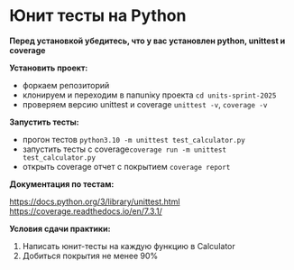 # Юнит тесты на Python

**Перед установкой убедитесь, что у вас установлен python, unittest и coverage**

**Установить проект:**

- форкаем репозиторий
- клонируем и переходим в папuniку проекта `cd units-sprint-2025`
- проверяем версию unittest и coverage `unittest -v`, `coverage -v`

**Запустить тесты:**

- прогон тестов `python3.10 -m unittest test_calculator.py`
- запустить тесты с coverage`coverage run -m unittest test_calculator.py`
- открыть coverage отчет с покрытием `coverage report`

**Документация по тестам:**

https://docs.python.org/3/library/unittest.html
https://coverage.readthedocs.io/en/7.3.1/

**Условия сдачи практики:**

1. Написать юнит-тесты на каждую функцию в Calculator
2. Добиться покрытия не менее 90%
